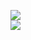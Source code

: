 [![](https://img.shields.io/badge/Made%20With-Github%20Spray-lightgrey.svg?style=for-the-badge&logo=github)](https://github.com/Annihil/github-spray#30606)  
[![](https://i.imgur.com/2DrTn0Z.gif)](https://github.com/Annihil/github-spray)